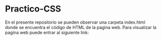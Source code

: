# Practico-CSS
En el presente repositorio se pueden observar una carpeta index.html donde se encuentra el código de HTML de la pagina web. Para visualizar la pagina web puede entrar al siguiente link: 
